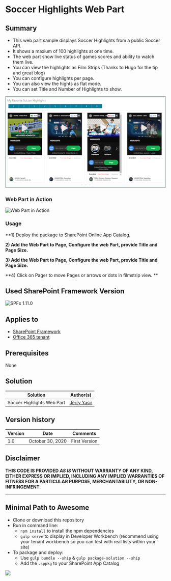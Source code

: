 # Soccer Highlights Web Part

## Summary

- This web part sample displays Soccer Highlights from a public Soccer API.  
- It shows a maxium of 100 highlights at one time.  
- The web part show live status of games scores and ability to watch them live.
- You can view the highlights as Film Strips (Thanks to Hugo for the tip and great blog)
- You can configure highlights per page.
- You can also view the hights as flat mode.
- You can set Title and Number of Highlights to show.

![Web Part](./assets/SoccerHighlights.png)

### Web Part in Action

![Web Part in Action](./assets/SoccerHighlights.gif)

### Usage

**1) Deploy the package to SharePoint Online App Catalog.

**2) Add the Web Part to Page, Configure the web Part, provide Title and Page Size.**

**3) Add the Web Part to Page, Configure the web Part, provide Title and Page Size.**

**4) Click on Pager to move Pages or arrows or dots in filmstrip view. **

## Used SharePoint Framework Version

![SPFx 1.11.0](https://img.shields.io/badge/version-1.11.0-green.svg)

## Applies to

- [SharePoint Framework](https://docs.microsoft.com/sharepoint/dev/spfx/sharepoint-framework-overview)
- [Office 365 tenant](https://docs.microsoft.com/sharepoint/dev/spfx/set-up-your-development-environment)

## Prerequisites
None

## Solution

| Solution              | Author(s)                                |
| --------------------- | ---------------------------------------- |
| Soccer Highlights Web Part | [Jerry Yasir](https://github.com/jyasir) |

## Version history

| Version | Date               | Comments      |
| ------- | ------------------ | ------------- |
| 1.0     | October 30, 2020 | First Version |

## Disclaimer

**THIS CODE IS PROVIDED _AS IS_ WITHOUT WARRANTY OF ANY KIND, EITHER EXPRESS OR IMPLIED, INCLUDING ANY IMPLIED WARRANTIES OF FITNESS FOR A PARTICULAR PURPOSE, MERCHANTABILITY, OR NON-INFRINGEMENT.**

---

## Minimal Path to Awesome

- Clone or download this repository
- Run in command line:
  - `npm install` to install the npm dependencies
  - `gulp serve` to display in Developer Workbench (recommend using your tenant workbench so you can test with real lists within your site)
- To package and deploy:
  - Use `gulp bundle --ship` & `gulp package-solution --ship`
  - Add the `.sppkg` to your SharePoint App Catalog

<img src="https://telemetry.sharepointpnp.com/sp-dev-fx-webparts/samples/soccerhighlights" />
